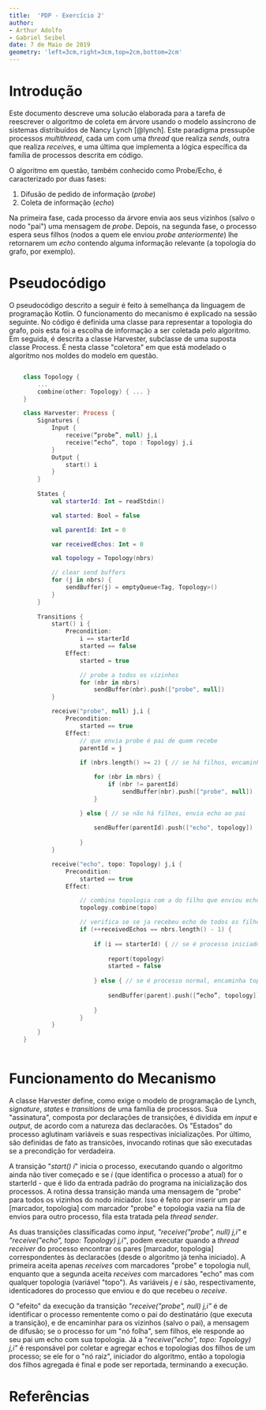 ```yaml
---
title:  'PDP - Exercício 2'
author: 
- Arthur Adolfo
- Gabriel Seibel
date: 7 de Maio de 2019
geometry: 'left=3cm,right=3cm,top=2cm,bottom=2cm'
---
```


# Introdução

Este documento descreve uma solucão elaborada para a tarefa de reescrever o algoritmo de coleta em árvore usando o modelo assíncrono de sistemas distribuídos de Nancy Lynch [@lynch]. Este paradigma pressupõe processos *multithread*, cada um com uma *thread* que realiza *sends*, outra que realiza *receives*, e uma última que implementa a lógica específica da família de processos descrita em código.

O algoritmo em questão, também conhecido como Probe/Echo, é caracterizado por duas fases:

1. Difusão de pedido de informação (*probe*)
2. Coleta de informação (*echo*)

Na primeira fase, cada processo da árvore envia aos seus vizinhos (salvo o nodo "pai") uma mensagem de *probe*. Depois, na segunda fase, o processo espera seus filhos (nodos a quem ele enviou *probe anteriormente*) lhe retornarem um *echo* contendo alguma informação relevante (a topologia do grafo, por exemplo).

# Pseudocódigo

O pseudocódigo descrito a seguir é feito à semelhança da linguagem de programação Kotlin. O funcionamento do mecanismo é explicado na sessão seguinte. No código é definida uma classe para representar a topologia do grafo, pois esta foi a escolha de informação a ser coletada pelo algoritmo. Em seguida, é descrita a classe Harvester, subclasse de uma suposta classe Process. É nesta classe "coletora" em que está modelado o algoritmo nos moldes do modelo em questão.

```kotlin

    class Topology {
        ...
        combine(other: Topology) { ... }
    }

    class Harvester: Process {
        Signatures {
            Input {
                receive(“probe”, null) j,i
                receive(“echo”, topo : Topology) j,i
            }
            Output {
                start() i
            }
        }
        
        States {
            val starterId: Int = readStdin() 

            val started: Bool = false

            val parentId: Int = 0

            var receivedEchos: Int = 0

            val topology = Topology(nbrs) 

            // clear send buffers
            for (j in nbrs) { 
                sendBuffer(j) = emptyQueue<Tag, Topology>() 
            }
        }
        
        Transitions {
            start() i {
                Precondition:
                    i == starterId
                    started == false
                Effect:
                    started = true

                    // probe a todos os vizinhos 
                    for (nbr in nbrs) 
                        sendBuffer(nbr).push(["probe", null])
            }

            receive("probe", null) j,i {
                Precondition:
                    started == true
                Effect:
                    // que envia probe é pai de quem recebe
                    parentId = j
                    
                    if (nbrs.length() >= 2) { // se há filhos, encaminha probe

                        for (nbr in nbrs) {
                            if (nbr != parentId) 
                                sendBuffer(nbr).push(["probe", null])
                        }

                    } else { // se não há filhos, envia echo ao pai
                    
                        sendBuffer(parentId).push(["echo", topology])
                    
                    }
            }

            receive("echo", topo: Topology) j,i {
                Precondition:
                    started == true
                Effect:

                    // combina topologia com a do filho que enviou echo
                    topology.combine(topo)

                    // verifica se se ja recebeu echo de todos os filhos 
                    if (++receivedEchos == nbrs.length() - 1) {
                        
                        if (i == starterId) { // se é processo iniciador, reporta e termina
                    
                            report(topology)
                            started = false
                        
                        } else { // se é processo normal, encaminha topologia coletada ao pai
                    
                            sendBuffer(parent).push([“echo”, topology])
                    
                        }
                    }
            }
        }
    }
    
```
# Funcionamento do Mecanismo

A classe Harvester define, como exige o modelo de programação de Lynch, *signature*, *states* e *transitions* de uma família de processos. Sua "assinatura", composta por declarações de transições, é dividida em *input* e *output*, de acordo com a natureza das declaracões. Os "Estados" do processo aglutinam variáveis e suas respectivas inicializações. Por último, são definidas de fato as transicões, invocando rotinas que são executadas se a precondição for verdadeira.

A transição "*start() i*" inicia o processo, executando quando o algoritmo ainda não tiver começado e se *i* (que identifica o processo a atual) for o starterId - que é lido da entrada padrão do programa na inicialização dos processos. A rotina dessa transição manda uma mensagem de "probe" para todos os vizinhos do nodo iniciador. Isso é feito por inserir um par [marcador, topologia] com marcador "probe" e topologia vazia na fila de envios para outro processo, fila esta tratada pela *thread* *sender*.

As duas transições classificadas como *input*, *"receive("probe", null) j,i"* e *"receive("echo", topo: Topology) j,i"*, podem executar quando a *thread* *receiver* do processo encontrar os pares [marcador, topologia] correspondentes às declaracões (desde o algoritmo já tenha iniciado). A primeira aceita apenas *receives* com marcadores "probe" e topologia null, enquanto que a segunda aceita *receives* com marcadores "echo" mas com qualquer topologia (variável "topo"). As variáveis *j* e *i* são, respectivamente, identicadores do processo que enviou e do que recebeu o *receive*.

O "efeito" da execução da transição *"receive("probe", null) j,i"* é de identificar o processo rementente como o pai do destinatário (que executa a transição), e de encaminhar para os vizinhos (salvo o pai), a mensagem de difusão; se o processo for um "nó folha", sem filhos, ele responde ao seu pai um echo com sua topologia. Já a *"receive("echo", topo: Topology) j,i"* é responsável por coletar e agregar echos e topologias dos filhos de um processo; se ele for o "nó raiz", iniciador do algoritmo, então a topologia dos filhos agregada é final e pode ser reportada, terminando a execução. 

# Referências

<!-- Inseridas pelo pandoc ;) -->
